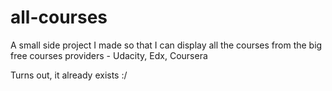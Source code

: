all-courses
===========

A small side project I made so that I can display all the courses from the big free courses providers - Udacity, Edx, Coursera

Turns out, it already exists :/
